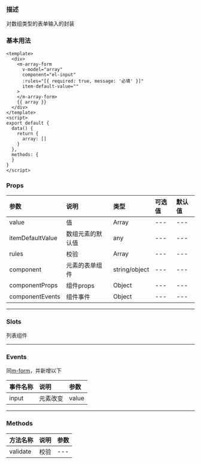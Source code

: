 ### 描述
对数组类型的表单输入的封装

### 基本用法
```vue
<template>
  <div>
    <m-array-form
      v-model="array"
      component="el-input"
      :rules="[{ required: true, message: '必填' }]"
      item-default-value=""
    >
    </m-array-form>
    {{ array }}
  </div>
</template>
<script>
export default {
  data() {
    return {
      array: []
    }
  },
  methods: {
  }
}
</script>
```

### Props

| 参数 | 说明 | 类型 | 可选值 | 默认值 |
| :---- | :---- | :---- | :---- | :---- | 
| value | 值 | Array | --- | --- |
| itemDefaultValue | 数组元素的默认值 | any | --- | --- |
| rules | 校验 | Array | --- | --- |
| component | 元素的表单组件 | string/object | --- | --- |
| componentProps | 组件props | Object | --- | --- |
| componentEvents | 组件事件 | Object | --- | --- |


---

### Slots
列表组件

---

### Events
同[m-form](#/Components/m-form)，并新增以下

| 事件名称 | 说明 | 参数 |
| :---- | :---- | :---- |
| input | 元素改变 | value|


---

### Methods

| 方法名称 | 说明 | 参数 |
| :---- | :---- | :---- |
| validate | 校验 | --- |
